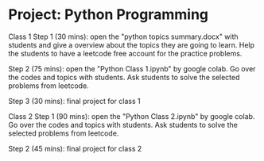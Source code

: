 # Project: Python Programming

Class 1 
Step 1 (30 mins): open the "python topics summary.docx" with students and give a overview about the topics they are going to learn. Help the students to have a leetcode free account for the  practice problems. 

Step 2 (75 mins): open the "Python Class 1.ipynb" by google colab. Go over the codes and topics with students. Ask students to solve the selected problems from leetcode. 

Step 3 (30 mins): final project for class 1



Class 2
Step 1 (90 mins): open the "Python Class 2.ipynb" by google colab. Go over the codes and topics with students. Ask students to solve the selected problems from leetcode. 

Step 2 (45 mins): final project for class 2




